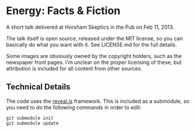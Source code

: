Energy: Facts & Fiction
=======================

A short talk delivered at Horsham Skeptics in the Pub on Feb 11, 2013.

The talk itself is open source, released under the MIT license, so you can basically do what you want with it. See LICENSE.md
for the full details.

Some images are obviously owned by the copyright holders, such as the newspaper front pages. I'm unclear on the proper 
licensing of these, but attribution is included for all content from other sources.

Technical Details
-----------------

The code uses the [reveal.js](https://github.com/hakimel/reveal.js) framework. This is included as a submodule, so 
you need to do the following commands in order to edit:

    git submodule init
    git submodule update